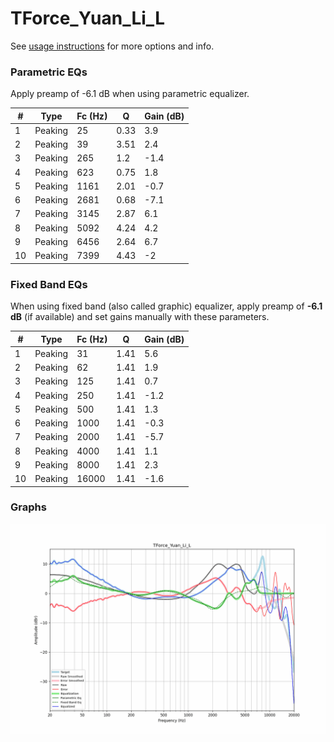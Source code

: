 # TForce_Yuan_Li_L
See [usage instructions](https://github.com/jaakkopasanen/AutoEq#usage) for more options and info.

### Parametric EQs
Apply preamp of -6.1 dB when using parametric equalizer.

|   # | Type    |   Fc (Hz) |    Q |   Gain (dB) |
|-----|---------|-----------|------|-------------|
|   1 | Peaking |        25 | 0.33 |         3.9 |
|   2 | Peaking |        39 | 3.51 |         2.4 |
|   3 | Peaking |       265 | 1.2  |        -1.4 |
|   4 | Peaking |       623 | 0.75 |         1.8 |
|   5 | Peaking |      1161 | 2.01 |        -0.7 |
|   6 | Peaking |      2681 | 0.68 |        -7.1 |
|   7 | Peaking |      3145 | 2.87 |         6.1 |
|   8 | Peaking |      5092 | 4.24 |         4.2 |
|   9 | Peaking |      6456 | 2.64 |         6.7 |
|  10 | Peaking |      7399 | 4.43 |        -2   |

### Fixed Band EQs
When using fixed band (also called graphic) equalizer, apply preamp of **-6.1 dB** (if available) and set gains manually with these parameters.

|   # | Type    |   Fc (Hz) |    Q |   Gain (dB) |
|-----|---------|-----------|------|-------------|
|   1 | Peaking |        31 | 1.41 |         5.6 |
|   2 | Peaking |        62 | 1.41 |         1.9 |
|   3 | Peaking |       125 | 1.41 |         0.7 |
|   4 | Peaking |       250 | 1.41 |        -1.2 |
|   5 | Peaking |       500 | 1.41 |         1.3 |
|   6 | Peaking |      1000 | 1.41 |        -0.3 |
|   7 | Peaking |      2000 | 1.41 |        -5.7 |
|   8 | Peaking |      4000 | 1.41 |         1.1 |
|   9 | Peaking |      8000 | 1.41 |         2.3 |
|  10 | Peaking |     16000 | 1.41 |        -1.6 |

### Graphs
![](./TForce_Yuan_Li_L.png)
